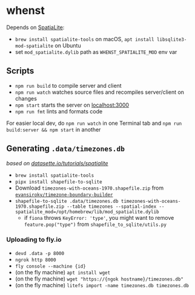 # whenst

Depends on [SpatiaLite](https://www.gaia-gis.it/fossil/libspatialite/index):

- `brew install spatialite-tools` on macOS, `apt install libsqlite3-mod-spatialite` on Ubuntu
- set `mod_spatialite.dylib` path as `WHENST_SPATIALITE_MOD` env var

## Scripts

- `npm run build` to compile server and client
- `npm run watch` watches source files and recompiles server/client on changes
- `npm start` starts the server on [localhost:3000](http://localhost:3000)
- `npm run fmt` lints and formats code

For easier local dev, do `npm run watch` in one Terminal tab and `npm run build:server && npm start` in another

## Generating `.data/timezones.db`
_based on [datasette.io/tutorials/spatialite](https://datasette.io/tutorials/spatialite)_

- `brew install spatialite-tools`
- `pipx install shapefile-to-sqlite`
- Download `timezones-with-oceans-1970.shapefile.zip` from [`evansiroky/timezone-boundary-builder`](https://github.com/evansiroky/timezone-boundary-builder/releases)
- `shapefile-to-sqlite .data/timezones.db timezones-with-oceans-1970.shapefile.zip --table timezones --spatial-index --spatialite_mod=/opt/homebrew/lib/mod_spatialite.dylib`
  - if `fiona` throws `KeyError: 'type'`, you might want to remove `feature.pop("type")` from `shapefile_to_sqlite/utils.py`

### Uploading to fly.io
- `devd .data -p 8000`
- `ngrok http 8000`
- `fly console --machine {id}`
- (on the fly machine) `apt install wget`
- (on the fly machine) `wget "https://{ngok hostname}/timezones.db"`
- (on the fly machine) `litefs import -name timezones.db timezones.db`
